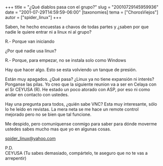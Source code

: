 +++
title = "¿Qué diablos pasa con el grupo?"
slug = "20010729145959936"
date = "2001-07-29T14:59:59-06:00"
[taxonomies]
tema = ["ChorosViejos"]
autor = ["spider_linux"]
+++

Saben, he hecho encuestas a chavos de todas partes y ¿saben por que
nadie le quiere entrar ni a linux ni al grupo?

R.- Porque van iniciando

¿Por qué nadie usa linux?

R.- Porque, para empezar, no se instala solo como Windows

Hay que hacer algo. Esto se esta volviendo un tanque de presión.

<!-- more -->
Están muy apagados. ¿Qué pasa? ¿Linux ya no tiene expansión ni interés?
Ponganse las pilas. Yo creo que la siguiente reunion va a ser en Celaya
con el Sr CEYUSA (R). He estado un poco atorado con ASP, por eso ni como
andar en contacto con ustedes.

Hay una pregunta para todos, ¿quién sabe VNC? Esta muy interesante, sólo
lo he leído en revistas. La mera neta se me hace un remote control
mejorado pero no se bien que tal funcione.

Me despido, pero comuníquense conmigo para saber para dónde moverme
ustedes sabes mucho mas que yo en algunas cosas.

<spider_linux@yahoo.com>

P.D.  
CEYUSA (Tu sabes demasiado, compártelo, te aseguro que no te vas a
arrepentir)

